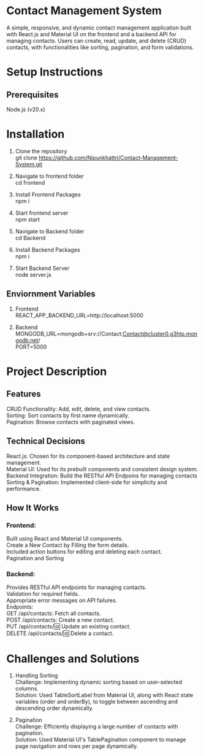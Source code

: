 # Contact Management System
A simple, responsive, and dynamic contact management application built with React.js and Material UI on the frontend and a backend API for managing contacts. Users can create, read, update, and delete (CRUD) contacts, with functionalities like sorting, pagination, and form validations.

# Setup Instructions
## Prerequisites
Node.js (v20.x)

# Installation
1. Clone the repository<br/>
git clone https://github.com/Nipunkhattri/Contact-Management-System.git

2. Navigate to frontend folder<br/>
cd frontend

3. Install Frontend Packages<br/>
npm i 

4. Start frontend server<br/>
npm start

5. Navigate to Backend folder<br/>
cd Backend

6. Install Backend Packages<br/>
npm i 

7. Start Backend Server<br/>
node server.js

## Enviornment Variables
1. Frontend<br/>
REACT_APP_BACKEND_URL=http://localhost:5000

2. Backend<br/>
MONGODB_URL=mongodb+srv://Contact:Contact@cluster0.g3htp.mongodb.net/<br/>
PORT=5000


# Project Description
## Features
CRUD Functionality: Add, edit, delete, and view contacts.<br/>
Sorting: Sort contacts by first name dynamically.<br/>
Pagination: Browse contacts with paginated views.<br/>

## Technical Decisions
React.js: Chosen for its component-based architecture and state management.<br/>
Material UI: Used for its prebuilt components and consistent design system.<br/>
Backend Integration: Build the RESTful API Endpoins for managing contacts <br/>
Sorting & Pagination: Implemented client-side for simplicity and performance.<br/>

## How It Works
### Frontend:
Built using React and Material UI components.<br/>
Create a New Contact by Filling the form details.<br/>
Included action buttons for editing and deleting each contact.<br/>
Pagination and Sorting <br/>

### Backend:
Provides RESTful API endpoints for managing contacts.<br/>
Validation for required fields.<br/>
Appropriate error messages on API failures.<br/>
Endpoints:<br/>
GET /api/contacts: Fetch all contacts.<br/>
POST /api/contacts: Create a new contact.<br/>
PUT /api/contacts/:id: Update an existing contact.<br/>
DELETE /api/contacts/:id: Delete a contact.<br/>

# Challenges and Solutions
1. Handling Sorting<br/>
Challenge: Implementing dynamic sorting based on user-selected columns.<br/>
Solution: Used TableSortLabel from Material UI, along with React state variables (order and orderBy), to toggle between ascending and descending order dynamically.<br/>

4. Pagination<br/>
Challenge: Efficiently displaying a large number of contacts with pagination.<br/>
Solution: Used Material UI's TablePagination component to manage page navigation and rows per page dynamically.<br/>
